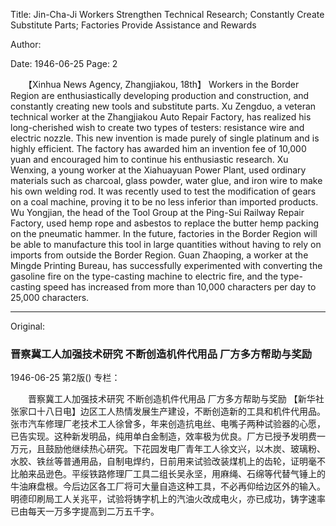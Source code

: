 Title: Jin-Cha-Ji Workers Strengthen Technical Research; Constantly Create Substitute Parts; Factories Provide Assistance and Rewards

Author:

Date: 1946-06-25
Page: 2

　　【Xinhua News Agency, Zhangjiakou, 18th】 Workers in the Border Region are enthusiastically developing production and construction, and constantly creating new tools and substitute parts. Xu Zengduo, a veteran technical worker at the Zhangjiakou Auto Repair Factory, has realized his long-cherished wish to create two types of testers: resistance wire and electric nozzle. This new invention is made purely of single platinum and is highly efficient. The factory has awarded him an invention fee of 10,000 yuan and encouraged him to continue his enthusiastic research. Xu Wenxing, a young worker at the Xiahuayuan Power Plant, used ordinary materials such as charcoal, glass powder, water glue, and iron wire to make his own welding rod. It was recently used to test the modification of gears on a coal machine, proving it to be no less inferior than imported products. Wu Yongjian, the head of the Tool Group at the Ping-Sui Railway Repair Factory, used hemp rope and asbestos to replace the butter hemp packing on the pneumatic hammer. In the future, factories in the Border Region will be able to manufacture this tool in large quantities without having to rely on imports from outside the Border Region. Guan Zhaoping, a worker at the Mingde Printing Bureau, has successfully experimented with converting the gasoline fire on the type-casting machine to electric fire, and the type-casting speed has increased from more than 10,000 characters per day to 25,000 characters.



<hr /> 

Original: 


### 晋察冀工人加强技术研究  不断创造机件代用品  厂方多方帮助与奖励

1946-06-25
第2版()
专栏：

　　晋察冀工人加强技术研究
    不断创造机件代用品
    厂方多方帮助与奖励
    【新华社张家口十八日电】边区工人热情发展生产建设，不断创造新的工具和机件代用品。张市汽车修理厂老技术工人徐曾多，年来创造抗电丝、电嘴子两种试验器的心愿，已告实现。这种新发明品，纯用单白金制造，效率极为优良。厂方已授予发明费一万元，且鼓励他继续热心研究。下花园发电厂青年工人徐文兴，以木炭、玻璃粉、水胶、铁丝等普通用品，自制电焊约，日前用来试验改装煤机上的齿轮，证明毫不比舶来品逊色。平绥铁路修理厂工具二组长吴永坚，用麻绳、石绵等代替气锤上的牛油麻盘根。今后边区各工厂将可大量自造这种工具，不必再仰给边区外的输入。明德印刷局工人关兆平，试验将铸字机上的汽油火改成电火，亦已成功，铸字速率已由每天一万多字提高到二万五千字。

